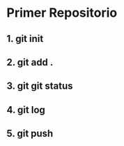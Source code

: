 # Primer Repositorio
## 1. git init
## 2. git add .
## 3. git git status
## 4. git log
## 5. git push
